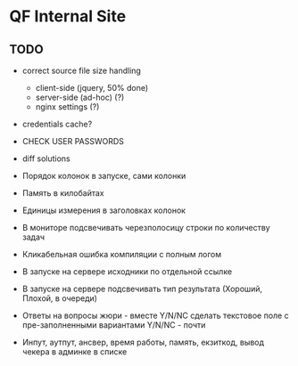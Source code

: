 # QF Internal Site

## TODO

- correct source file size handling
    - client-side  (jquery, 50% done)
    - server-side (ad-hoc) (?)
    - nginx settings (?)
- credentials cache?
- CHECK USER PASSWORDS
- diff solutions

- Порядок колонок в запуске, сами колонки
- Память в килобайтах
- Единицы измерения в заголовках колонок
- В мониторе подсвечивать черезполосицу строки по количеству задач
- Кликабельная ошибка компиляции с полным логом
- В запуске на сервере исходники по отдельной ссылке
- В запуске на сервере подсвечивать тип результата (Хороший, Плохой, в очереди)
- Ответы на вопросы жюри - вместе Y/N/NC сделать текстовое поле с пре-заполненными вариантами Y/N/NC - почти
- Инпут, аутпут, ансвер, время работы, память, екзиткод, вывод чекера в админке в списке